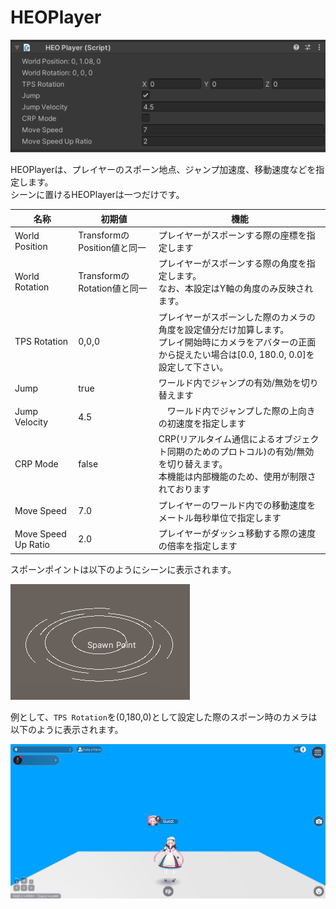 # HEOPlayer

![HEOPlayer](img/HEOPlayer.jpg)

HEOPlayerは、プレイヤーのスポーン地点、ジャンプ加速度、移動速度などを指定します。<br>
シーンに置けるHEOPlayerは一つだけです。

| 名称 | 初期値 | 機能 |
|----|----|----|
| World Position | TransformのPosition値と同一 | プレイヤーがスポーンする際の座標を指定します |
| World Rotation | TransformのRotation値と同一 | プレイヤーがスポーンする際の角度を指定します。<br>なお、本設定はY軸の角度のみ反映されます。 |
| TPS Rotation | 0,0,0 | プレイヤーがスポーンした際のカメラの角度を設定値分だけ加算します。<br> プレイ開始時にカメラをアバターの正面から捉えたい場合は[0.0, 180.0, 0.0]を設定して下さい。  |
| Jump | true | ワールド内でジャンプの有効/無効を切り替えます |
| Jump Velocity | 4.5 |　ワールド内でジャンプした際の上向きの初速度を指定します |
| CRP Mode | false | CRP(リアルタイム通信によるオブジェクト同期のためのプロトコル)の有効/無効を切り替えます。<br> 本機能は内部機能のため、使用が制限されております |
| Move Speed | 7.0 | プレイヤーのワールド内での移動速度をメートル毎秒単位で指定します |
| Move Speed Up Ratio | 2.0 | プレイヤーがダッシュ移動する際の速度の倍率を指定します |

スポーンポイントは以下のようにシーンに表示されます。

![SpawnPoint](img/SpawnPoint.jpg)

例として、`TPS Rotation`を(0,180,0)として設定した際のスポーン時のカメラは以下のように表示されます。

![HEOPlayer_TPSRotation](./img/HEOPlayer_TPSRotation.jpg)